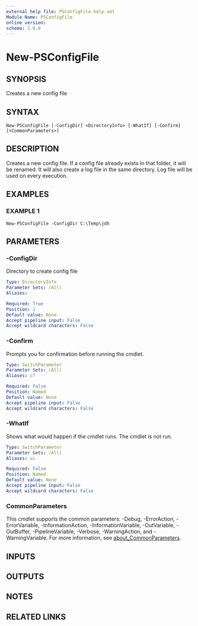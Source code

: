 ```yaml
---
external help file: PSConfigFile-help.xml
Module Name: PSConfigFile
online version:
schema: 2.0.0
---
```


# New-PSConfigFile

## SYNOPSIS
Creates a new config file

## SYNTAX

```
New-PSConfigFile [-ConfigDir] <DirectoryInfo> [-WhatIf] [-Confirm] [<CommonParameters>]
```

## DESCRIPTION
Creates a new config file.
If a config file already exists in that folder, it will be renamed.
It will also create a log file in the same directory.
Log file will be used on every execution.

## EXAMPLES

### EXAMPLE 1
```
New-PSConfigFile -ConfigDir C:\Temp\jdh
```

## PARAMETERS

### -ConfigDir
Directory to create config file

```yaml
Type: DirectoryInfo
Parameter Sets: (All)
Aliases:

Required: True
Position: 1
Default value: None
Accept pipeline input: False
Accept wildcard characters: False
```

### -Confirm
Prompts you for confirmation before running the cmdlet.

```yaml
Type: SwitchParameter
Parameter Sets: (All)
Aliases: cf

Required: False
Position: Named
Default value: None
Accept pipeline input: False
Accept wildcard characters: False
```

### -WhatIf
Shows what would happen if the cmdlet runs.
The cmdlet is not run.

```yaml
Type: SwitchParameter
Parameter Sets: (All)
Aliases: wi

Required: False
Position: Named
Default value: None
Accept pipeline input: False
Accept wildcard characters: False
```

### CommonParameters
This cmdlet supports the common parameters: -Debug, -ErrorAction, -ErrorVariable, -InformationAction, -InformationVariable, -OutVariable, -OutBuffer, -PipelineVariable, -Verbose, -WarningAction, and -WarningVariable. For more information, see [about_CommonParameters](http://go.microsoft.com/fwlink/?LinkID=113216).

## INPUTS

## OUTPUTS

## NOTES

## RELATED LINKS
